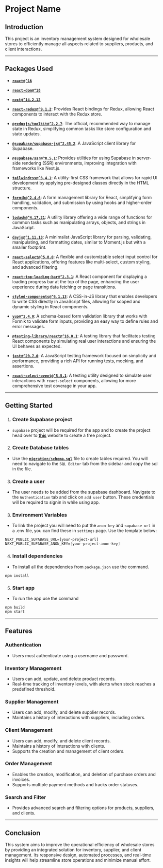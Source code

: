 # Project Name

## Introduction
This project is an inventory management system designed for wholesale stores to efficiently manage all aspects related to suppliers, products, and client interactions.

---

## Packages Used

- **[`react@^18`](https://www.npmjs.com/package/react)**

- **[`react-dom@^18`](https://www.npmjs.com/package/react-dom)**

- **[`next@^14.2.12`](https://www.npmjs.com/package/next)**

- **[`react-redux@^9.1.2`](https://www.npmjs.com/package/react-redux)**: Provides React bindings for Redux, allowing React components to interact with the Redux store.

- **[`@reduxjs/toolkit@^2.2.7`](https://www.npmjs.com/package/@reduxjs/toolkit)**: The official, recommended way to manage state in Redux, simplifying common tasks like store configuration and state updates.

- **[`@supabase/supabase-js@^2.45.2`](https://www.npmjs.com/package/@supabase/supabase-js)**: A JavaScript client library for Supabase.

- **[`@supabase/ssr@^0.5.1`](https://www.npmjs.com/package/@supabase/ssr)**: Provides utilities for using Supabase in server-side rendering (SSR) environments, improving integration with frameworks like Next.js.

- **[`tailwindcss@^3.4.1`](https://www.npmjs.com/package/tailwindcss)**: A utility-first CSS framework that allows for rapid UI development by applying pre-designed classes directly in the HTML structure.

- **[`formik@^2.4.6`](https://www.npmjs.com/package/formik)**: A form management library for React, simplifying form handling, validation, and submission by using hooks and higher-order components.

- **[`lodash@^4.17.21`](https://www.npmjs.com/package/lodash)**: A utility library offering a wide range of functions for common tasks such as manipulating arrays, objects, and strings in JavaScript.

- **[`dayjs@^1.11.13`](https://www.npmjs.com/package/dayjs)**: A minimalist JavaScript library for parsing, validating, manipulating, and formatting dates, similar to Moment.js but with a smaller footprint.

- **[`react-select@^5.8.0`](https://www.npmjs.com/package/react-select)**: A flexible and customizable select input control for React applications, offering features like multi-select, custom styling, and advanced filtering.

- **[`react-top-loading-bar@^2.3.1`](https://www.npmjs.com/package/react-top-loading-bar)**: A React component for displaying a loading progress bar at the top of the page, enhancing the user experience during data fetching or page transitions.

- **[`styled-components@^6.1.13`](https://www.npmjs.com/package/styled-components)**: A CSS-in-JS library that enables developers to write CSS directly in JavaScript files, allowing for scoped and dynamic styling in React components.

- **[`yup@^1.4.0`](https://www.npmjs.com/package/yup)**: A schema-based form validation library that works with Formik to validate form inputs, providing an easy way to define rules and error messages.

- **[`@testing-library/react@^16.0.1`](https://www.npmjs.com/package/@testing-library/react)**: A testing library that facilitates testing React components by simulating real user interactions and ensuring the UI behaves as expected.

- **[`jest@^29.7.0`](https://www.npmjs.com/package/jest)**: A JavaScript testing framework focused on simplicity and performance, providing a rich API for running tests, mocking, and assertions.

- **[`react-select-event@^5.5.1`](https://www.npmjs.com/package/react-select-event)**: A testing utility designed to simulate user interactions with `react-select` components, allowing for more comprehensive test coverage in your app.

---

## Getting Started

1. ### Create Supabase project 
  - `supabase` project will be required for the app and to create the project head over to **[this](https://supabase.com/)** website to create a free project.

2. ### Create Database tables
  - Use the **[`migration/schema.sql`](migration/schema.sql)** file to create tables required. You will need to navigate to the `SQL Editor` tab from the sidebar and copy the sql in the file.

3. ### Create a user
  - The user needs to be added from the supabase dashboard. Navigate to the `Authentication` tab and click on `add user` button. These credentials will be required to signin in while using app.

3. ### Environment Variables
  - To link the project you will need to put the `anon key` and `supabase url` in a .env file, you can find these in `settings` page. Use the template below:
  ```
  NEXT_PUBLIC_SUPABASE_URL=[your-project-url]
  NEXT_PUBLIC_SUPABASE_ANON_KEY=[your-project-anon-key]
  ```

4. ### Install dependencies
  - To install all the dependencies from `package.json` use the command.
  ```
  npm install
  ```

5. ### Start app
  - To run the app use the command
  ```
  npm build 
  npm start
  ```

---

## Features

### Authentication
- Users must authenticate using a username and password.

### Inventory Management
- Users can add, update, and delete product records.
- Real-time tracking of inventory levels, with alerts when stock reaches a predefined threshold.

### Supplier Management
- Users can add, modify, and delete supplier records.
- Maintains a history of interactions with suppliers, including orders.

### Client Management
- Users can add, modify, and delete client records.
- Maintains a history of interactions with clients.
- Supports the creation and management of client orders.

### Order Management
- Enables the creation, modification, and deletion of purchase orders and invoices.
- Supports multiple payment methods and tracks order statuses.

### Search and Filter
- Provides advanced search and filtering options for products, suppliers, and clients.

---

## Conclusion
This system aims to improve the operational efficiency of wholesale stores by providing an integrated solution for inventory, supplier, and client management. Its responsive design, automated processes, and real-time insights will help streamline store operations and minimize manual effort.
